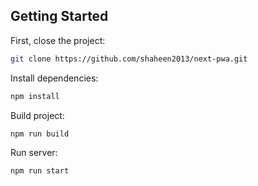 ## Getting Started

First, close the project:

```bash
git clone https://github.com/shaheen2013/next-pwa.git
```

Install dependencies:
```bash
npm install
```

Build project:
```bash
npm run build
```

Run server:
```bash
npm run start
```